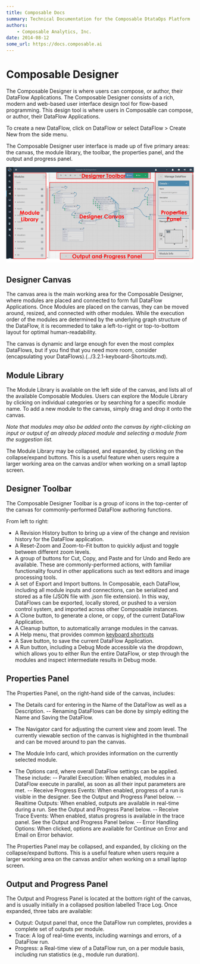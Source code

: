 ```yaml
---
title: Composable Docs
summary: Technical Documentation for the Composable DtataOps Platform
authors:
    - Composable Analytics, Inc.
date: 2014-08-12
some_url: https://docs.composable.ai
---
```


# Composable Designer

The Composable Designer is where users can compose, or author, their DataFlow Applications. The Composable Designer consists of a rich, modern and web-based user interface design tool for flow-based programming. This design tool is where users in Composable can compose, or author, their DataFlow Applications.

To create a new DataFlow, click on DataFlow or select DataFlow > Create New from the side menu.

The Composable Designer user interface is made up of five primary areas: the canvas, the module library, the toolbar, the properties panel, and the output and progress panel.


![Composable DataFlow Application](img/03.02.Img_1.png)


## Designer Canvas

The canvas area is the main working area for the Composable Designer, where modules are placed and connected to form full DataFlow Applications. Once Modules are placed on the canvas, they can be moved around, resized, and connected with other modules. While the execution order of the modules are determined by the underlying graph structure of the DataFlow, it is recommeded to take a left-to-right or top-to-bottom layout for optimal human-readability.

The canvas is dynamic and large enough for even the most complex DataFlows, but if you find that you need more room, consider (encapsulating your DataFlows).(../3.2.1-keyboard-Shortcuts.md).

## Module Library

The Module Library is available on the left side of the canvas, and lists all of the available Composable Modules. Users can explore the Module Library by clicking on individual categories or by searching for a specific module name. To add a new module to the canvas, simply drag and drop it onto the canvas.

*Note that modules may also be added onto the canvas by right-clicking an input or output of an already placed module and selecting a module from the suggestion list.*

The Module Library may be collapsed, and expanded, by clicking on the collapse/expand buttons. This is a useful feature when users require a larger working area on the canvas and/or when working on a small laptop screen.

## Designer Toolbar

The Composable Designer Toolbar is a group of icons in the top-center of the canvas for commonly-performed DataFlow authoring functions.

From left to right:

- A Revision History button to bring up a view of the change and revision history for the DataFlow application.
- A Reset-Zoom and Zoom-to-Fit button to quickly adjust and toggle between different zoom levels. 
- A group of buttons for Cut, Copy, and Paste and for Undo and Redo are available. These are commonly-performed actions, with familiar functionality found in other applications such as text editors and image processing tools.
- A set of Export and Import buttons. In Composable, each DataFlow, including all module inputs and connections, can be serialized and stored as a file (JSON file with .json file extension). In this way, DataFlows can be exported, locally stored, or pushed to a version control system, and imported across other Composable instances.
- A Clone button, to generate a clone, or copy, of the current DataFlow Application.
- A Cleanup button, to automatically arrange modules in the canvas.
- A Help menu, that provides common [keyboard shortcuts](../3.2.1-keyboard-Shortcuts.md)
- A Save button, to save the current DataFlow Application.
- A Run button, including a Debug Mode accessible via the dropdown, which allows you to either Run the entire DataFlow, or step through the modules and inspect intermediate results in Debug mode.

## Properties Panel

The Properties Panel, on the right-hand side of the canvas, includes:

- The Details card for entering in the Name of the DataFlow as well as a Description.
-- Renaming DataFlows can be done by simply editing the Name and Saving the DataFlow.

- The Navigator card for adjusting the current view and zoom level. The currently viewable section of the canvas is highighted in the thumbnail and can be moved around to pan the canvas.
- The Module Info card, which provides information on the currently selected module.
- The Options card, where overall DataFlow settings can be applied. These include:
-- Parallel Execution: When enabled, modules in a DataFlow execute in parallel, as soon as all their input parameters are met.
-- Receive Progress Events: When enabled, progress of a run is visible in the designer. See the Output and Progress Panel below.
-- Realtime Outputs: When enabled, outputs are available in real-time during a run.  See the Output and Progress Panel below.
-- Receive Trace Events: When enabled, status progress is available in the trace panel.  See the Output and Progress Panel below.
-- Error Handling Options: When clicked, options are available for Continue on Error and Email on Error behavior.

The Properties Panel may be collapsed, and expanded, by clicking on the collapse/expand buttons. This is a useful feature when users require a larger working area on the canvas and/or when working on a small laptop screen.

## Output and Progress Panel

The Output and Progress Panel is located at the bottom right of the canvas, and is usually initially in a collapsed position labelled Trace Log. Once expanded, three tabs are available:

- Output: Output panel that, once the DataFlow run completes, provides a complete set of outputs per module.
- Trace: A log of real-time events, including warnings and errors, of a DataFlow run.
- Progress: a Real-time view of a DataFlow run, on a per module basis, including run statistics (e.g., module run duration).